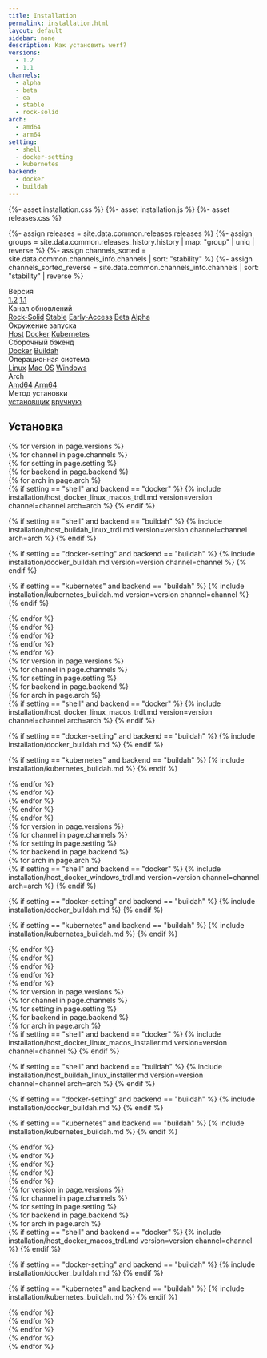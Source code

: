 ```yaml
---
title: Installation
permalink: installation.html
layout: default
sidebar: none
description: Как установить werf?
versions:
  - 1.2
  - 1.1
channels:
  - alpha
  - beta
  - ea
  - stable
  - rock-solid
arch:
  - amd64
  - arm64
setting:
  - shell
  - docker-setting
  - kubernetes
backend:
  - docker
  - buildah
---
```

{%- asset installation.css %}
{%- asset installation.js %}
{%- asset releases.css %}

{%- assign releases = site.data.common.releases.releases %}
{%- assign groups = site.data.common.releases_history.history | map: "group" | uniq | reverse %}
{%- assign channels_sorted = site.data.common.channels_info.channels | sort: "stability" %}
{%- assign channels_sorted_reverse = site.data.common.channels_info.channels | sort: "stability" | reverse  %}

<div class="page__container page_installation">
  <div class="installation-selector-row">
    <div class="installation-selector">
      <div id="installation__version" class="installation-selector__title">Версия
        <span title="werf использует семантическое версионирование. <a href='/about/backward_compatibility.html' class='installation__release-channels--link'>Узнать подробнее</a>"></span>
      </div>
      <div class="tabs tabs_simple_condensed">
        <a href="javascript:void(0)" class="tabs__btn"
          data-install-tab-group="version" data-install-tab="1.2">1.2</a>
        <a href="javascript:void(0)" class="tabs__btn"
          data-install-tab-group="version" data-install-tab="1.1">1.1</a>
      </div>
    </div><!-- /selector -->
    <div class="installation-selector">
      <div id="installation__release-channels" class="installation-selector__title">Канал обновлений
        <span title="Все изменения в werf проходят через цепочку каналов обновлений. <a href='/about/release_channels.html' class='installation__release-channels--link'>Узнать подробнее</a>"></span>
      </div>
      <div class="tabs tabs_simple_condensed">
        <a href="javascript:void(0)" class="tabs__btn"
          data-install-tab-group="channel" data-install-tab="rock-solid">Rock-Solid</a>
        <a href="javascript:void(0)" class="tabs__btn"
          data-install-tab-group="channel" data-install-tab="stable">Stable</a>
        <a href="javascript:void(0)" class="tabs__btn"
          data-install-tab-group="channel" data-install-tab="ea">Early-Access</a>
        <a href="javascript:void(0)" class="tabs__btn"
          data-install-tab-group="channel" data-install-tab="beta">Beta</a>
        <a href="javascript:void(0)" class="tabs__btn"
          data-install-tab-group="channel" data-install-tab="alpha">Alpha</a>
      </div>
    </div><!-- /selector -->
  </div><!-- /selector-row -->
  <div class="installation-selector-row">
    <div class="installation-selector">
      <div class="installation-selector__title">Окружение запуска</div>
        <div class="tabs tabs_simple_condensed">
          <a href="javascript:void(0)" class="tabs__btn"
          data-install-tab-group="setting" data-install-tab="shell">Host</a>
          <a href="javascript:void(0)" class="tabs__btn"
          data-install-tab-group="setting" data-install-tab="docker-setting">Docker</a>
          <a href="javascript:void(0)" class="tabs__btn"
          data-install-tab-group="setting" data-install-tab="kubernetes">Kubernetes</a>
        </div>
    </div>
    <div class="installation-selector">
      <div class="installation-selector__title">Сборочный бэкенд</div>
      <div class="tabs tabs_simple_condensed">
        <a href="javascript:void(0)" class="tabs__btn"
          data-install-tab-group="backend" data-install-tab="docker">Docker</a>
        <a href="javascript:void(0)" class="tabs__btn"
          data-install-tab-group="backend" data-install-tab="buildah">Buildah</a>
      </div>
    </div>
  </div><!-- /selector-row -->
  <div class="installation-selector-row">
    <div class="installation-selector">
      <div class="installation-selector__title">Операционная система</div>
      <div class="tabs tabs_simple_condensed">
        <a href="javascript:void(0)" class="tabs__btn"
          data-install-tab-group="os" data-install-tab="linux">Linux</a>
        <a href="javascript:void(0)" class="tabs__btn"
          data-install-tab-group="os" data-install-tab="macos">Mac OS</a>
        <a href="javascript:void(0)" class="tabs__btn"
          data-install-tab-group="os" data-install-tab="windows">Windows</a>
      </div>
    </div><!-- /selector -->
    <div class="installation-selector">
      <div class="installation-selector__title">Arch</div>
      <div class="tabs tabs_simple_condensed">
        <a href="javascript:void(0)" class="tabs__btn"
          data-install-tab-group="arch" data-install-tab="amd64">Amd64</a>
        <a href="javascript:void(0)" class="tabs__btn"
          data-install-tab-group="arch" data-install-tab="arm64">Arm64</a>
      </div>
    </div><!-- /selector -->
    <div class="installation-selector">
      <div class="installation-selector__title">Метод установки</div>
      <div class="tabs tabs_simple_condensed">
        <a href="javascript:void(0)" class="tabs__btn"
          data-install-tab-group="method" data-install-tab="installer">установщик</a>
        <a href="javascript:void(0)" class="tabs__btn"
          data-install-tab-group="method" data-install-tab="manually">вручную</a>
      </div>
    </div><!-- /selector -->
  </div><!-- /selector-row -->

  <div class="installation-instruction">
    <div class="docs">
      <h2 id="установка-werf">Установка</h2>
      <div class="installation-instruction__tab-content" data-install-content-group="method" data-install-content="manually">
        <div class="installation-instruction__tab-content" data-install-content-group="os" data-install-content="linux">
          {% for version in page.versions %}
          <div class="installation-instruction__tab-content" data-install-content-group="version" data-install-content="{{ version }}">
            {% for channel in page.channels %}
            <div class="installation-instruction__tab-content" data-install-content-group="channel" data-install-content="{{ channel }}">
              {% for setting in page.setting %}
                <div class="installation-instruction__tab-content" data-install-content-group="setting" data-install-content="{{ setting }}">
                  {% for backend in page.backend %}
                    <div class="installation-instruction__tab-content" data-install-content-group="backend" data-install-content="{{ backend }}">
                      {% for arch in page.arch %}
                        <div class="installation-instruction__tab-content" data-install-content-group="arch" data-install-content="{{ arch }}">
<div markdown="1">
{% if setting == "shell" and backend == "docker" %}
{% include installation/host_docker_linux_macos_trdl.md version=version channel=channel arch=arch %}
{% endif %}

{% if setting == "shell" and backend == "buildah" %}
{% include installation/host_buildah_linux_trdl.md version=version channel=channel arch=arch %}
{% endif %}

{% if setting == "docker-setting" and backend == "buildah" %}
{% include installation/docker_buildah.md version=version channel=channel %}
{% endif %}

{% if setting == "kubernetes" and backend == "buildah" %}
{% include installation/kubernetes_buildah.md version=version channel=channel %}
{% endif %}
</div>
                  </div>
                  {% endfor %}
                </div>
                {% endfor %}
              </div>
              {% endfor %}
            </div>
            {% endfor %}
          </div>
          {% endfor %}
        </div><!-- /os -->
        <div class="installation-instruction__tab-content" data-install-content-group="os" data-install-content="macos">
          {% for version in page.versions %}
          <div class="installation-instruction__tab-content" data-install-content-group="version" data-install-content="{{ version }}">
            {% for channel in page.channels %}
            <div class="installation-instruction__tab-content" data-install-content-group="channel" data-install-content="{{ channel }}">
              {% for setting in page.setting %}
                <div class="installation-instruction__tab-content" data-install-content-group="setting" data-install-content="{{ setting }}">
                  {% for backend in page.backend %}
                    <div class="installation-instruction__tab-content" data-install-content-group="backend" data-install-content="{{ backend }}">
                      {% for arch in page.arch %}
                        <div class="installation-instruction__tab-content" data-install-content-group="arch" data-install-content="{{ arch }}">
<div markdown="1">
{% if setting == "shell" and backend == "docker" %}
{% include installation/host_docker_linux_macos_trdl.md version=version channel=channel arch=arch %}
{% endif %}

{% if setting == "docker-setting" and backend == "buildah" %}
{% include installation/docker_buildah.md %}
{% endif %}

{% if setting == "kubernetes" and backend == "buildah" %}
{% include installation/kubernetes_buildah.md %}
{% endif %}
</div>
                  </div>
                  {% endfor %}
                </div>
                {% endfor %}
              </div>
              {% endfor %}
            </div>
            {% endfor %}
          </div>
          {% endfor %}
        </div><!-- /os -->
        <div class="installation-instruction__tab-content" data-install-content-group="os" data-install-content="windows">
          {% for version in page.versions %}
          <div class="installation-instruction__tab-content" data-install-content-group="version" data-install-content="{{ version }}">
            {% for channel in page.channels %}
            <div class="installation-instruction__tab-content" data-install-content-group="channel" data-install-content="{{ channel }}">
              {% for setting in page.setting %}
                <div class="installation-instruction__tab-content" data-install-content-group="setting" data-install-content="{{ setting }}">
                  {% for backend in page.backend %}
                    <div class="installation-instruction__tab-content" data-install-content-group="backend" data-install-content="{{ backend }}">
                      {% for arch in page.arch %}
                        <div class="installation-instruction__tab-content" data-install-content-group="arch" data-install-content="{{ arch }}">
<div markdown="1">
{% if setting == "shell" and backend == "docker" %}
{% include installation/host_docker_windows_trdl.md version=version channel=channel arch=arch %}
{% endif %}

{% if setting == "docker-setting" and backend == "buildah" %}
{% include installation/docker_buildah.md %}
{% endif %}

{% if setting == "kubernetes" and backend == "buildah" %}
{% include installation/kubernetes_buildah.md %}
{% endif %}
</div>
                  </div>
                  {% endfor %}
                </div>
                {% endfor %}
              </div>
              {% endfor %}
            </div>
            {% endfor %}
          </div>
          {% endfor %}
        </div><!-- /os -->
      </div><!-- /method -->
      <div class="installation-instruction__tab-content" data-install-content-group="method" data-install-content="installer">
        <div class="installation-instruction__tab-content" data-install-content-group="os" data-install-content="linux">
          {% for version in page.versions %}
          <div class="installation-instruction__tab-content" data-install-content-group="version" data-install-content="{{ version }}">
              {% for channel in page.channels %}
              <div class="installation-instruction__tab-content" data-install-content-group="channel" data-install-content="{{ channel }}">
                {% for setting in page.setting %}
                <div class="installation-instruction__tab-content" data-install-content-group="setting" data-install-content="{{ setting }}">
                  {% for backend in page.backend %}
                    <div class="installation-instruction__tab-content" data-install-content-group="backend" data-install-content="{{ backend }}">
                      {% for arch in page.arch %}
                        <div class="installation-instruction__tab-content" data-install-content-group="arch" data-install-content="{{ arch }}">
<div markdown="1">
{% if setting == "shell" and backend == "docker" %}
{% include installation/host_docker_linux_macos_installer.md version=version channel=channel %}
{% endif %}

{% if setting == "shell" and backend == "buildah" %}
{% include installation/host_buildah_linux_installer.md version=version channel=channel arch=arch %}
{% endif %}

{% if setting == "docker-setting" and backend == "buildah" %}
{% include installation/docker_buildah.md %}
{% endif %}

{% if setting == "kubernetes" and backend == "buildah" %}
{% include installation/kubernetes_buildah.md %}
{% endif %}
</div>
                    </div>
                    {% endfor %}
                  </div>
                  {% endfor %}
                </div>
                {% endfor %}
              </div>
              {% endfor %}
          </div>
          {% endfor %}
        </div>
        <div class="installation-instruction__tab-content" data-install-content-group="os" data-install-content="macos">
          {% for version in page.versions %}
          <div class="installation-instruction__tab-content" data-install-content-group="version" data-install-content="{{ version }}">
              {% for channel in page.channels %}
              <div class="installation-instruction__tab-content" data-install-content-group="channel" data-install-content="{{ channel }}">
                {% for setting in page.setting %}
                <div class="installation-instruction__tab-content" data-install-content-group="setting" data-install-content="{{ setting }}">
                  {% for backend in page.backend %}
                    <div class="installation-instruction__tab-content" data-install-content-group="backend" data-install-content="{{ backend }}">
                      {% for arch in page.arch %}
                        <div class="installation-instruction__tab-content" data-install-content-group="arch" data-install-content="{{ arch }}">
<div markdown="1">
{% if setting == "shell" and backend == "docker" %}
{% include installation/host_docker_macos_trdl.md version=version channel=channel %}
{% endif %}

{% if setting == "docker-setting" and backend == "buildah" %}
{% include installation/docker_buildah.md %}
{% endif %}

{% if setting == "kubernetes" and backend == "buildah" %}
{% include installation/kubernetes_buildah.md %}
{% endif %}
</div>
                    </div>
                    {% endfor %}
                  </div>
                  {% endfor %}
                </div>
                {% endfor %}
              </div>
              {% endfor %}
          </div>
          {% endfor %}
        </div>
      </div>
    </div>
  </div>
</div>
